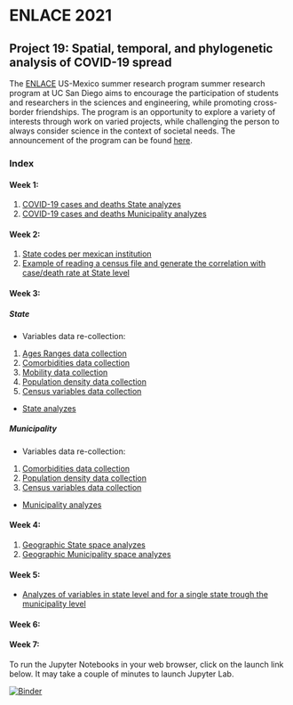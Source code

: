 # ENLACE 2021

## Project 19: Spatial, temporal, and phylogenetic analysis of COVID-19 spread

The [ENLACE](http://resilientmaterials.ucsd.edu/ENLACE) US-Mexico summer research program summer research program at UC San Diego aims to encourage the participation of students and researchers in the sciences and engineering, while promoting cross-border friendships. The program is an opportunity to explore a variety of interests through work on varied projects, while challenging the person to always consider science in the context of societal needs.  The announcement of the program can be found [here](http://resilientmaterials.ucsd.edu/sites/resilientmaterials.ucsd.edu/files/ENLACE%20%202021/ENLACE2021_Announcement.pdf).

### Index

#### Week 1:
1. [COVID-19 cases and deaths State analyzes](notebooks/Week1States.ipynb)
2. [COVID-19 cases and deaths Municipality analyzes](notebooks/Week1Municipalities.ipynb)

#### Week 2:
1. [State codes per mexican institution](notebooks/Week2StatesCode.ipynb)
2. [Example of reading a census file and generate the correlation with case/death rate at State level](notebooks/Week2States.ipynb)

#### Week 3:
##### State
- Variables data re-collection:
1. [Ages Ranges data collection](notebooks/Week3_age_ranges_states.ipynb)
2. [Comorbidities data collection](notebooks/Week3_comorbidities.ipynb)
3. [Mobility data collection](notebooks/Week3_mobility_states.ipynb)
4. [Population density data collection](notebooks/Week3_population_density_states.ipynb)
5. [Census variables data collection](notebooks/Week3_variables_States.ipynb)
- [State analyzes](notebooks/Week3States.ipynb)

##### Municipality
-  Variables data re-collection:
1. [Comorbidities data collection](notebooks/Week3_comorbidities.ipynb)
2. [Population density data collection](notebooks/Week3_population_density_municipalities.ipynb)
3. [Census variables data collection](notebooks/Week3_variables_municipalities.ipynb)
- [Municipality analyzes](notebooks/Week3Municipalities.ipynb)

#### Week 4:
1. [Geographic State space analyzes](notebooks/Week4Municipalities.ipynb)
2. [Geographic Municipality space analyzes](notebooks/Week4States.ipynb)

#### Week 5:
- [Analyzes of variables in state level and for a single state trough the municipality level](notebooks/Week5.ipynb)

#### Week 6:


#### Week 7:


To run the Jupyter Notebooks in your web browser, click on the launch link below. It may take a couple of minutes to launch Jupyter Lab.

[![Binder](https://mybinder.org/badge_logo.svg)](https://mybinder.org/v2/gh/Alex-Valenzuela/enlace2021_av/HEAD?filepath=notebooks&urlpath=lab)